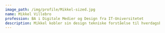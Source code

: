 ```yaml
---
image_path: /img/profile/Mikkel-sized.jpg
name: Mikkel Villebro
profession: BA i Digitale Medier og Design fra IT-Universitetet
description: Mikkel kobler sin design tekniske forståelse til hverdagsbrugen af digitale medier, hvilket skaber en forståelse fra brugerens perspektiv ind i verdenen bag skærmen.
---
```

